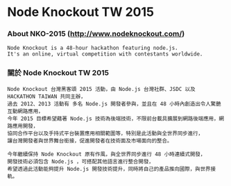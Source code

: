 # Node Knockout TW 2015

### About NKO-2015 (http://www.nodeknockout.com/)

```
Node Knockout is a 48-hour hackathon featuring node.js. 
It's an online, virtual competition with contestants worldwide.
```

### 關於 Node Knockout TW 2015

```
Node Knockout 台灣黑客頌 2015 活動，由 Node.js 台灣社群、JSDC 以及 HACKATHON TAIWAN 共同主辦，
過去 2012、2013 活動有 多名 Node.js 開發者參與，並且在 48 小時內創造出令人驚艷互動網路應用，
今年 2015 目標希望藉著 Node.js 技術為後端技術，不限前台載具擴展到網路後端應用，網路應用開發，
協同合作平台以及手持式平台裝置應用相關範圍等，特別是此活動與全世界同步進行，
讓台灣開發者與世界舞台銜接，促進開發者在技術面及市場面向的整合。

今年繼續保持 Node Knockout 原有作風，與全世界同步進行 48 小時連續式開發，
開發技術必須包含 Node.js ，可搭配其他語言進行整合開發，
希望透過此活動能夠提升 Node.js 開發技術提升，同時將自己的產品推向國際，與世界接軌。
```
